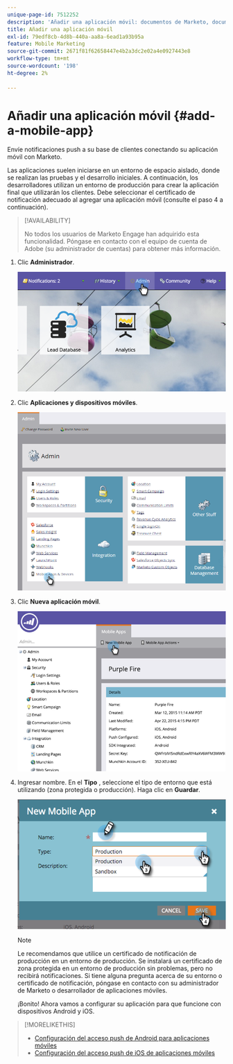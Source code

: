 ```yaml
---
unique-page-id: 7512252
description: 'Añadir una aplicación móvil: documentos de Marketo, documentación del producto'
title: Añadir una aplicación móvil
exl-id: 79edf8cb-4d8b-440a-aa8a-6ead1a93b95a
feature: Mobile Marketing
source-git-commit: 2671f81f62658447e4b2a3dc2e02a4e0927443e8
workflow-type: tm+mt
source-wordcount: '198'
ht-degree: 2%

---
```


# Añadir una aplicación móvil {#add-a-mobile-app}

Envíe notificaciones push a su base de clientes conectando su aplicación móvil con Marketo.

Las aplicaciones suelen iniciarse en un entorno de espacio aislado, donde se realizan las pruebas y el desarrollo iniciales. A continuación, los desarrolladores utilizan un entorno de producción para crear la aplicación final que utilizarán los clientes. Debe seleccionar el certificado de notificación adecuado al agregar una aplicación móvil (consulte el paso 4 a continuación).

>[!AVAILABILITY]
>
>
>No todos los usuarios de Marketo Engage han adquirido esta funcionalidad. Póngase en contacto con el equipo de cuenta de Adobe (su administrador de cuentas) para obtener más información.

1. Clic **Administrador**.

   ![](assets/image2015-4-22-16-3a12-3a32.png)

1. Clic **Aplicaciones y dispositivos móviles**.

   ![](assets/image2016-1-12-15-3a42-3a30.png)

1. Clic **Nueva aplicación móvil**.

   ![](assets/image2015-4-22-16-3a17-3a15.png)

1. Ingresar nombre. En el **Tipo** , seleccione el tipo de entorno que está utilizando (zona protegida o producción). Haga clic en **Guardar**.

   ![](assets/image2015-11-18-15-3a52-3a15.png)

   >[!NOTE]
   >
   >Le recomendamos que utilice un certificado de notificación de producción en un entorno de producción. Se instalará un certificado de zona protegida en un entorno de producción sin problemas, pero no recibirá notificaciones. Si tiene alguna pregunta acerca de su entorno o certificado de notificación, póngase en contacto con su administrador de Marketo o desarrollador de aplicaciones móviles.

   ¡Bonito! Ahora vamos a configurar su aplicación para que funcione con dispositivos Android y iOS.

>[!MORELIKETHIS]
>
>* [Configuración del acceso push de Android para aplicaciones móviles](/help/marketo/product-docs/mobile-marketing/admin/configure-mobile-app-android-push-access.md)
>* [Configuración del acceso push de iOS de aplicaciones móviles](/help/marketo/product-docs/mobile-marketing/admin/configure-mobile-app-ios-push-access.md)
